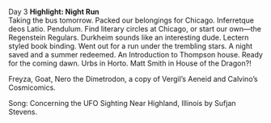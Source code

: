 Day 3 **Highlight: Night Run**  
Taking the bus tomorrow. Packed our belongings for Chicago. Inferretque deos Latio. Pendulum. Find literary circles at Chicago, or start our own—the Regenstein Regulars. Durkheim sounds like an interesting dude. Lectern styled book binding. Went out for a run under the trembling stars. A night saved and a summer redeemed. An Introduction to Thompson house. Ready for the coming dawn. Urbs in Horto. Matt Smith in House of the Dragon?\!

Freyza, Goat, Nero the Dimetrodon, a copy of Vergil’s Aeneid and Calvino’s Cosmicomics.

Song: Concerning the UFO Sighting Near Highland, Illinois by Sufjan Stevens.
